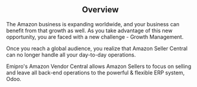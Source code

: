<div align="center"><h2>Overview</h2></div>


The Amazon business is expanding worldwide, and your business can benefit from that growth as well. As you take advantage of this new opportunity, you are faced with a new challenge - Growth Management.


Once you reach a global audience, you realize that Amazon Seller Central can no longer handle all your day-to-day operations. 

   
Emipro's Amazon Vendor Central allows Amazon Sellers to focus on selling and leave all back-end operations to the powerful & flexible ERP system, Odoo.

